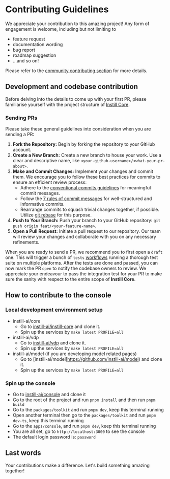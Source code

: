 # Contributing Guidelines

We appreciate your contribution to this amazing project! Any form of engagement is welcome, including but not limiting to

- feature request
- documentation wording
- bug report
- roadmap suggestion
- ...and so on!

Please refer to the [community contributing section](https://github.com/instill-ai/community#contributing) for more details.

## Development and codebase contribution

Before delving into the details to come up with your first PR, please familiarise yourself with the project structure of [Instill Core](https://github.com/instill-ai/community#instill-core).

### Sending PRs

Please take these general guidelines into consideration when you are sending a PR:

1. **Fork the Repository:** Begin by forking the repository to your GitHub account.
2. **Create a New Branch:** Create a new branch to house your work. Use a clear and descriptive name, like `<your-github-username>/<what-your-pr-about>`.
3. **Make and Commit Changes:** Implement your changes and commit them. We encourage you to follow these best practices for commits to ensure an efficient review process:
   - Adhere to the [conventional commits guidelines](https://www.conventionalcommits.org/) for meaningful commit messages.
   - Follow the [7 rules of commit messages](https://chris.beams.io/posts/git-commit/) for well-structured and informative commits.
   - Rearrange commits to squash trivial changes together, if possible. Utilize [git rebase](http://gitready.com/advanced/2009/03/20/reorder-commits-with-rebase.html) for this purpose.
4. **Push to Your Branch:** Push your branch to your GitHub repository: `git push origin feat/<your-feature-name>`.
5. **Open a Pull Request:** Initiate a pull request to our repository. Our team will review your changes and collaborate with you on any necessary refinements.

When you are ready to send a PR, we recommend you to first open a `draft` one. This will trigger a bunch of `tests` [workflows](https://github.com/instill-ai/connector-ai/tree/main/.github/workflows) running a thorough test suite on multiple platforms. After the tests are done and passed, you can now mark the PR `open` to notify the codebase owners to review. We appreciate your endeavour to pass the integration test for your PR to make sure the sanity with respect to the entire scope of **Instill Core**.

## How to contribute to the console

### Local development environment setup

- instill-ai/core
  - Go to [instill-ai/instill-core](https://github.com/instill-ai/instill-core) and clone it.
  - Spin up the services by `make latest PROFILE=all`
- instill-ai/vdp
  - Go to [instill-ai/vdp](https://github.com/instill-ai/vdp) and clone it.
  - Spin up the services by `make latest PROFILE=all`
- instill-ai/model (if you are developing model related pages)
  - Go to [instill-ai/model]https://github.com/instill-ai/model) and clone it.
  - Spin up the services by `make latest PROFILE=all`

### Spin up the console

- Go to [instill-ai/console](https://github.com/instill-ai/console) and clone it
- Go to the root of the project and run `pnpm install` and then run `pnpm build`
- Go to the `packages/toolkit` and run `pnpm dev`, keep this terminal running
- Open another terminal then go to the `packages/toolkit` and run `pnpm dev-ts`, keep this terminal running
- Go to the `apps/console`, and run `pnpm dev`, keep this terminal running
- You are all set, go to `http://localhost:3000` to see the console
- The default login password is: `password`

## Last words

Your contributions make a difference. Let's build something amazing together!
